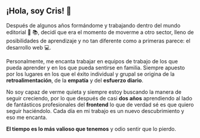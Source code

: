 
## ¡Hola, soy Cris! 👋

Después de algunos años formándome y trabajando dentro del mundo editorial 📒 📚, decidí que era el momento de moverme a otro sector, lleno de posibilidades de aprendizaje y no tan diferente como a primeras parece: el desarrollo web  💻. 

Personalmente, me encanta trabajar en equipos de trabajo de los que pueda aprender y en los que pueda sentirse en familia. Siempre apuesto por los lugares en los que el éxito individual y grupal se origina de la **retroalimentación**, de la **empatía** y del **esfuerzo diario**. 

No soy capaz de verme quieta y siempre estoy buscando la manera de seguir creciendo, por lo que después de casi **dos años** aprendiendo al lado de fantásticos profesionales del **frontend** lo que de verdad sé es que quiero seguir haciéndolo. Cada día en mi trabajo es un nuevo descubrimiento y eso me encanta.

**El tiempo es lo más valioso que tenemos** y odio sentir que lo pierdo.
